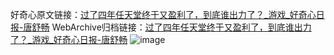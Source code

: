 好奇心原文链接：[过了四年任天堂终于又盈利了，到底谁出力了？_游戏_好奇心日报-唐舒畅](https://www.qdaily.com/articles/9389.html)
WebArchive归档链接：[过了四年任天堂终于又盈利了，到底谁出力了？_游戏_好奇心日报-唐舒畅](http://web.archive.org/web/20190623154206/https://www.qdaily.com/articles/9389.html)
![image](http://ww3.sinaimg.cn/large/007d5XDpgy1g3vf4zvislj30u01o94jf)